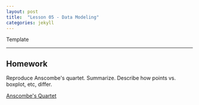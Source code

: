 ```yaml
---
layout: post
title:  "Lesson 05 - Data Modeling"
categories: jekyll 
---
```


Template

---
## Homework

Reproduce Anscombe's quartet. Summarize. Describe how points vs. boxplot, etc, differ.

[Anscombe's Quartet](http://www.nature.com/nmeth/journal/v9/n1/full/nmeth.1829.html)
